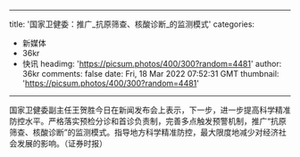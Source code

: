 
---
title: '国家卫健委：推广_抗原筛查、核酸诊断_的监测模式'
categories: 
 - 新媒体
 - 36kr
 - 快讯
headimg: 'https://picsum.photos/400/300?random=4481'
author: 36kr
comments: false
date: Fri, 18 Mar 2022 07:52:31 GMT
thumbnail: 'https://picsum.photos/400/300?random=4481'
---

<div>   
国家卫健委副主任王贺胜今日在新闻发布会上表示，下一步，进一步提高科学精准防控水平。严格落实预检分诊和首诊负责制，完善多点触发预警机制，推广“抗原筛查、核酸诊断”的监测模式。指导地方科学精准防控，最大限度地减少对经济社会发展的影响。（证券时报）  
</div>
            